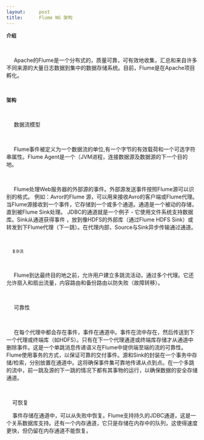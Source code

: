 ```yaml
---
layout:     post
title:      Flume NG 架构
---
```

<div id="article_content" class="article_content clearfix csdn-tracking-statistics" data-pid="blog" data-mod="popu_307" data-dsm="post">
								            <link rel="stylesheet" href="https://csdnimg.cn/release/phoenix/template/css/ck_htmledit_views-f76675cdea.css">
						<div class="htmledit_views" id="content_views">
                <p><strong><span style="font-size:small;">介绍</span></strong></p>
<p> </p>
<p>     Apache的Flume是一个分布式的，质量可靠，可有效地收集，汇总和来自许多不同来源的大量日志数据到集中的数据存储系统。目前，Flume是在Apache项目孵化。</p>
<p> </p>
<p><span style="font-size:small;"><strong>架构</strong></span></p>
<p> </p>
<p>     数据流模型</p>
<p> </p>
<p>     Flume事件被定义为一个数据流的单位,有一个字节的有效载荷和一个可选字符串属性。Flume Agent是一个（JVM进程，连接数据源及数据源的下一个目的地。</p>
<p> </p>
<p>     Flume处理Web服务器的外部源的事件。外部源发送事件按照Flume源可以识别的格式。 例如：Avror的Flume 源，可以用来接收Avro的客户端或Flume代理。当Flume源接收到一个事件，它存储到一个或多个通道。通道是一个被动的存储，直到被Flume Sink处理。 JDBC的通道就是一个例子 - 它使用文件系统支持数据库。Sink从通道获得事件 ，放到像HDFS的外部库（通过Flume HDFS Sink）或转发到下Flume代理（下一跳）。在代理内部，Source与Sink异步传输通过通道。</p>
<p> </p>
<p><span style="font-size:x-small;">    </span><span style="font-size:x-small;"><span style="font-size:small;"> </span><span style="font-size:x-small;">复杂流</span></span></p>
<p> </p>
<p>     Flume到达最终目的地之前，允许用户建立多跳流活动，通过多个代理。它还允许扇入和扇出流量，内容路由和备份路由以防失败（故障转移）。</p>
<p> </p>
<p>     可靠性</p>
<p> </p>
<p>     在每个代理中都会存在事件，事件在通道中。事件在流中存在，然后传送到下一个代理或终端库（如HDFS）。只有在下一个代理通道或终端库存储才从通道中删除事件。这是一个单跳消息传递语义在Flume中提供端至端的流的可靠性。Flume使用事务的方式，以保证可靠的交付事件。源和Sink的封装在一个事务中存储/检索，分别放置在通道中。这将确保事件集可靠地传递从点到点。在一个多跳的流中，前一跳及源的下一跳的情况下都有其事物的运行，以确保数据的安全存储通道。</p>
<div><br></div>
<p>    可恢复</p>
<p>    事件存储在通道中，可以从失败中恢复。Flume支持持久的JDBC通道，这是一个关系数据库支持。还有一个内存通道，它只是存储在内存中的队列，这使得速度更快，但仍留在内存通道不能恢复。</p>
<p> </p>
<p class="c1" style="text-align:justify;font-family:Arial;font-size:15px;"> </p>
<p> </p>
<p> </p>
<p> </p>
<div><br></div>            </div>
                </div>